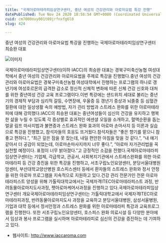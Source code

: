 ```yaml
---
title: "국제아로마테라피임상연구센터, 중년 여성의 건강관리와 아로마요법 특강 진행"
datePublished: Tue Nov 24 2020 18:58:54 GMT+0000 (Coordinated Universal Time)
cuid: cm7000nvy001t09jrfnxfg6l0
slug: 424

---
```



중년 여성의 건강관리와 아로마요법 특강을 진행하는 국제아로마테라피임상연구센터 최승완 대표

![이미지](https://cdn.hashnode.com/res/hashnode/image/upload/v1739249115045/0640073a-1834-40e1-a6db-dd80446a85de.jpeg)

국제아로마테라피임상연구센터(이하 IACC)의 최승완 대표는 경북구미축산농협 여성대학에서 중년 여성의 건강관리와 아로마요법을 주제로 특강을 진행했다.중년 여성의 건강관리와 아로마요법은 경북구미축산농협 여성대학에서 진행하는 프로그램의 하나로 갱년기에 여성호르몬의 급격한 감소로 정신적 신체적 변화에 따른 신체 건강 신호와 대처를 위한 중년여성 건강 교육 프로그램이다.이번 특강에는 샌드위치 세대로 불리는 중년기의 경제적 부담과 심리적 갈등, 수면장애, 우울증 등 갱년기 증상과 뇌졸중 등 심혈관 질환에 대한 일상생활 속의 예방법, 자가 괸리 방법과 스트레스 완화를 위한 아로마테라피에 대해 강의했다.IACC의 최승완 대표는 중년여성들이 심신의 건강을 유지하고 행복한 삶을 누릴 수 있도록 각 증상별로 효과적인 에센셜 오일을 소개하고, 혈액순환을 돕는 얼굴 림프 마사지법과 불면증과 스트레스 완화 효과의 아로마 손마사지 등 이론과 실습으로 특강을 진행했고, 참석자들의 호응도 뜨거웠다.참석자들은 “좋은 향기를 맡으니 참 좋고 편하다.”, “최근 깊은 잠을 못 잤는데, 내일 편안한 아침을 맞을 것 같다.”, “내 얘기 같아서 더 공감이 되었는데, 아로마손마사지까지 너무 좋다.”, “아로마 자가관리법을 꼭 실천할 예정이다. 표정이 너무 밝아졌다.”고 긍정적인 소감을 전했다.국제아로마테라피임상연구센터는 기업체, 각급학교, 관공서, 사회복지기관에서 스트레스완화를 위한 아로마테라피 등 건강 증진을 위한 특강을 진행하고, 서초구립노인요양센터, 분당서울대병원 암센터, 부산대학교양산병원 호스피스센터 등에서 환자들의 스트레스 완화와 정서 안정을 위한 아로마 프로그램을 지속적으로 지원하고 있다.건강 관리 전문가인 전문 아로마테라피스트 양성을 위해 가톨릭대학교에서는 국제자격ITEC아로마테라피스트 과정, 반려동물아로마지도사과정, 펫아로마케어사과정을 진행하고 있다.국제아로마테라피임상연구센터 개요국제아로마테라피임상연구센터는 가톨릭대학교에서 국제자격ITEC아로마테라피과정, 반려동물아로마지도사 과정을 교육하고 분당서울대병원, 삼성서울병원, 기업과 대학 등에서 정서안정과 스트레스 완화를 위한 아로마테라피 특강과 교육프로그램을 진행한다. 또한 서초구립노인요양센터, 호스피스 완화 의료시설 등 다양한 분야에서 임상과 봉사 프로그램을 실시하며 아로마테라피로 심신의 건강을 증진하는 데 기여하고 있다.

- 웹사이트: http://www.iaccaroma.com